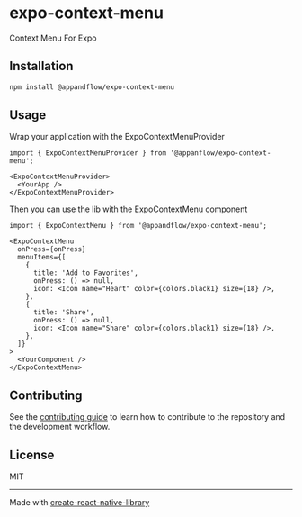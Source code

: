 # expo-context-menu

Context Menu For Expo

## Installation

```sh
npm install @appandflow/expo-context-menu
```

## Usage

Wrap your application with the ExpoContextMenuProvider

```tsx
import { ExpoContextMenuProvider } from '@appanflow/expo-context-menu';

<ExpoContextMenuProvider>
  <YourApp />
</ExpoContextMenuProvider>
```

Then you can use the lib with the ExpoContextMenu component

```tsx
import { ExpoContextMenu } from '@appandflow/expo-context-menu';

<ExpoContextMenu
  onPress={onPress}
  menuItems={[
    {
      title: 'Add to Favorites',
      onPress: () => null,
      icon: <Icon name="Heart" color={colors.black1} size={18} />,
    },
    {
      title: 'Share',
      onPress: () => null,
      icon: <Icon name="Share" color={colors.black1} size={18} />,
    },
  ]}
>
  <YourComponent />
</ExpoContextMenu>
```

## Contributing

See the [contributing guide](CONTRIBUTING.md) to learn how to contribute to the repository and the development workflow.

## License

MIT

---

Made with [create-react-native-library](https://github.com/callstack/react-native-builder-bob)
